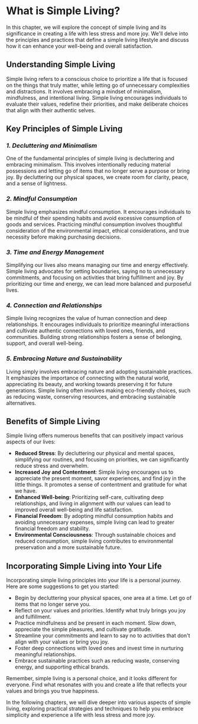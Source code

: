 What is Simple Living?
=================================

In this chapter, we will explore the concept of simple living and its significance in creating a life with less stress and more joy. We'll delve into the principles and practices that define a simple living lifestyle and discuss how it can enhance your well-being and overall satisfaction.

**Understanding Simple Living**
-------------------------------

Simple living refers to a conscious choice to prioritize a life that is focused on the things that truly matter, while letting go of unnecessary complexities and distractions. It involves embracing a mindset of minimalism, mindfulness, and intentional living. Simple living encourages individuals to evaluate their values, redefine their priorities, and make deliberate choices that align with their authentic selves.

**Key Principles of Simple Living**
-----------------------------------

### *1. Decluttering and Minimalism*

One of the fundamental principles of simple living is decluttering and embracing minimalism. This involves intentionally reducing material possessions and letting go of items that no longer serve a purpose or bring joy. By decluttering our physical spaces, we create room for clarity, peace, and a sense of lightness.

### *2. Mindful Consumption*

Simple living emphasizes mindful consumption. It encourages individuals to be mindful of their spending habits and avoid excessive consumption of goods and services. Practicing mindful consumption involves thoughtful consideration of the environmental impact, ethical considerations, and true necessity before making purchasing decisions.

### *3. Time and Energy Management*

Simplifying our lives also means managing our time and energy effectively. Simple living advocates for setting boundaries, saying no to unnecessary commitments, and focusing on activities that bring fulfillment and joy. By prioritizing our time and energy, we can lead more balanced and purposeful lives.

### *4. Connection and Relationships*

Simple living recognizes the value of human connection and deep relationships. It encourages individuals to prioritize meaningful interactions and cultivate authentic connections with loved ones, friends, and communities. Building strong relationships fosters a sense of belonging, support, and overall well-being.

### *5. Embracing Nature and Sustainability*

Living simply involves embracing nature and adopting sustainable practices. It emphasizes the importance of connecting with the natural world, appreciating its beauty, and working towards preserving it for future generations. Simple living often involves making eco-friendly choices, such as reducing waste, conserving resources, and embracing sustainable alternatives.

**Benefits of Simple Living**
-----------------------------

Simple living offers numerous benefits that can positively impact various aspects of our lives:

* **Reduced Stress**: By decluttering our physical and mental spaces, simplifying our routines, and focusing on priorities, we can significantly reduce stress and overwhelm.
* **Increased Joy and Contentment**: Simple living encourages us to appreciate the present moment, savor experiences, and find joy in the little things. It promotes a sense of contentment and gratitude for what we have.
* **Enhanced Well-being**: Prioritizing self-care, cultivating deep relationships, and living in alignment with our values can lead to improved overall well-being and life satisfaction.
* **Financial Freedom**: By adopting mindful consumption habits and avoiding unnecessary expenses, simple living can lead to greater financial freedom and stability.
* **Environmental Consciousness**: Through sustainable choices and reduced consumption, simple living contributes to environmental preservation and a more sustainable future.

**Incorporating Simple Living into Your Life**
----------------------------------------------

Incorporating simple living principles into your life is a personal journey. Here are some suggestions to get you started:

* Begin by decluttering your physical spaces, one area at a time. Let go of items that no longer serve you.
* Reflect on your values and priorities. Identify what truly brings you joy and fulfillment.
* Practice mindfulness and be present in each moment. Slow down, appreciate the simple pleasures, and cultivate gratitude.
* Streamline your commitments and learn to say no to activities that don't align with your values or bring you joy.
* Foster deep connections with loved ones and invest time in nurturing meaningful relationships.
* Embrace sustainable practices such as reducing waste, conserving energy, and supporting ethical brands.

Remember, simple living is a personal choice, and it looks different for everyone. Find what resonates with you and create a life that reflects your values and brings you true happiness.

In the following chapters, we will dive deeper into various aspects of simple living, exploring practical strategies and techniques to help you embrace simplicity and experience a life with less stress and more joy.
